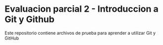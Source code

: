 # Evaluacion parcial 2 - Introduccion a Git y Github
Este repositorio contiene archivos de prueba para aprender a utilizar Git y GitHub
